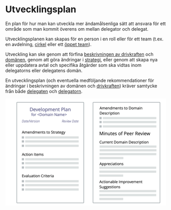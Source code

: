 # Utvecklingsplan

<summary>
En plan för hur man kan utveckla mer ändamålsenliga sätt att ansvara för ett område som man kommit överens om mellan delegator och delegat.
</summary>

Utvecklingsplanen kan skapas för en person i en roll eller för ett team (t.ex. en avdelning, [cirkel](section:circle) eller ett [öppet team](section:open-team)).

Utveckling kan ske genom att förfina [beskrivningen av drivkraften](section:describe-organizational-drivers) och [domänen](glossary:domain), genom att göra ändringar i [strategi](glossary:strategy), eller genom att skapa nya eller uppdatera avtal och specifika åtgärder som ska vidtas inom delegatorns eller delegatens domän.

En utvecklingsplan (och eventuella medföljande rekommendationer för ändringar i beskrivningen av domänen och [drivkraften](glossary:driver)) kräver samtycke från både [delegaten](glossary:delegatee) och [delegatorn](glossary:delegator).

![En mall för utvecklingsplaner](img/templates/development-plan-template.png)